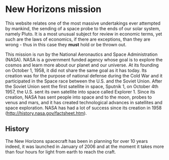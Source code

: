 # New Horizons mission

This website relates one of the most massive undertakings ever attempted by mankind, the sending of a space probe to the ends of our solar system, namely Pluto. It is a most unusual subject for review in economic terms, yet such are the laws of economics, if there are exceptions, than they are wrong - thus in this case they __must__ hold or be thrown out.


This mission is run by the National Aeronautics and Space Administration (NASA). NASA is a government funded agency whose goal is to explore the cosmos and learn more about our planet and our universe. At its founding on October 1, 1958, it did not share the same goal as it has today. Its creation was for the purpose of national defense during the Cold War and it participated in the Space race between the U.S. and the Soviet Union. After the Soviet Union sent the first satellite in space, Sputnik 1, on October 4th 1957, the U.S. sent its own satellite into space called Explorer 1. Since its creation, NASA has sent people into space and to the moon, probes to venus and mars, and it has created technological advances in satellites and space exploration. NASA has had a lot of success since its creation in 1958 (http://history.nasa.gov/factsheet.htm).

## History

The New Horizons spacecraft has been in planning for over 10 years indeed, it was launched in January of 2006 and at the moment it takes more than four hours for light from earth to reach the craft.
